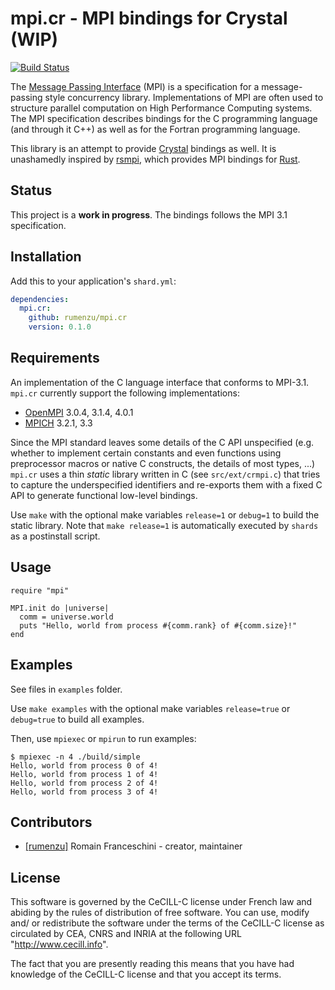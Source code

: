 # mpi.cr - MPI bindings for Crystal (WIP)

[![Build Status](https://travis-ci.org/rumenzu/mpi.cr.svg?branch=master)](https://travis-ci.org/rumenzu/mpi.cr)

The [Message Passing Interface](http://www.mpi-forum.org) (MPI) is a specification for a
message-passing style concurrency library. Implementations of MPI are often used to structure parallel computation on High Performance Computing systems. The MPI specification describes bindings for the C programming language (and through it C++) as well as for the Fortran programming language. 

This library is an attempt to provide [Crystal](https://crystal-lang.org) bindings as well. It is unashamedly inspired by [rsmpi](https://github.com/bsteinb/rsmpi), which provides MPI bindings for [Rust](https://www.rust-lang.org).

## Status

This project is a **work in progress**. The bindings follows the MPI 3.1 specification.

## Installation

Add this to your application's `shard.yml`:

```yaml
dependencies:
  mpi.cr:
    github: rumenzu/mpi.cr
    version: 0.1.0
```

## Requirements

An implementation of the C language interface that conforms to MPI-3.1. `mpi.cr` currently support the following implementations:

- [OpenMPI](https://www.open-mpi.org) 3.0.4, 3.1.4, 4.0.1
- [MPICH](https://www.mpich.org) 3.2.1, 3.3

Since the MPI standard leaves some details of the C API unspecified (e.g. whether to implement certain constants and even functions using preprocessor macros or native C constructs, the details of most types, ...) `mpi.cr` uses a thin *static* library written in C (see `src/ext/crmpi.c`) that tries to capture the underspecified identifiers and re-exports them with a fixed C API to generate functional low-level bindings. 

Use `make` with the optional make variables `release=1` or `debug=1` to build the static library. Note that `make release=1` is automatically executed by `shards` as a postinstall script.

## Usage

```crystal
require "mpi"

MPI.init do |universe|
  comm = universe.world
  puts "Hello, world from process #{comm.rank} of #{comm.size}!"
end
```

## Examples

See files in `examples` folder.

Use `make examples` with the optional make variables `release=true` or `debug=true` to build all examples.

Then, use `mpiexec` or `mpirun` to run examples:

```
$ mpiexec -n 4 ./build/simple
Hello, world from process 0 of 4!
Hello, world from process 1 of 4!
Hello, world from process 2 of 4!
Hello, world from process 3 of 4!
```

## Contributors

- [[rumenzu]](https://github.com/[rumenzu]) Romain Franceschini - creator, maintainer

## License

This software is governed by the CeCILL-C license under French law and
abiding by the rules of distribution of free software.  You can use,
modify and/ or redistribute the software under the terms of the CeCILL-C
license as circulated by CEA, CNRS and INRIA at the following URL
"http://www.cecill.info".

The fact that you are presently reading this means that you have had
knowledge of the CeCILL-C license and that you accept its terms.
